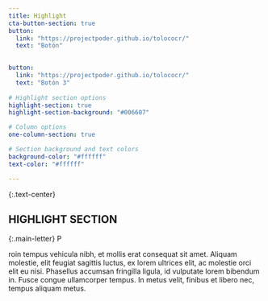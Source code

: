 ```yaml
---
title: Highlight
cta-button-section: true
button:
  link: "https://projectpoder.github.io/tolococr/"
  text: "Botón"
  

button:
  link: "https://projectpoder.github.io/tolococr/"
  text: "Botón 3"
  
# Highlight section options
highlight-section: true
highlight-section-background: "#006607"

# Column options
one-column-section: true

# Section background and text colors
background-color: "#ffffff"
text-color: "#ffffff"

---
```

{:.text-center}
## HIGHLIGHT SECTION

{:.main-letter}
P

roin tempus vehicula nibh, et mollis erat consequat sit amet. Aliquam molestie, elit feugiat sagittis luctus, ex lorem ultrices elit, ac molestie orci elit eu nisi. Phasellus accumsan fringilla ligula, id vulputate lorem bibendum in. Fusce congue ullamcorper tempus. In metus velit, finibus et libero nec, tempus aliquam metus.
